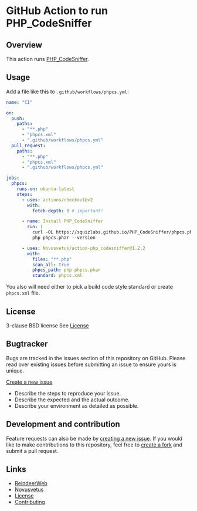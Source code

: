 # GitHub Action to run PHP_CodeSniffer


## Overview

This action runs [PHP_CodeSniffer](https://github.com/squizlabs/PHP_CodeSniffer).


## Usage

Add a file like this to `.github/workflows/phpcs.yml`:

```yml
name: "CI"

on:
  push:
    paths:
      - "**.php"
      - "phpcs.xml"
      - ".github/workflows/phpcs.yml"
  pull_request:
    paths:
      - "**.php"
      - "phpcs.xml"
      - ".github/workflows/phpcs.yml"

jobs:
  phpcs:
    runs-on: ubuntu-latest
    steps:
      - uses: actions/checkout@v2
        with:
          fetch-depth: 0 # important!

      - name: Install PHP_CodeSniffer
        run: |
          curl -OL https://squizlabs.github.io/PHP_CodeSniffer/phpcs.phar
          php phpcs.phar --version

      - uses: Novusvetus/action-php_codesniffer@1.2.2
        with:
          files: "**.php"
          scan_all: true
          phpcs_path: php phpcs.phar
          standard: phpcs.xml
```

You also will need either to pick a build code style standard or create `phpcs.xml` file.


## License ##
3-clause BSD license
See [License](LICENSE)


## Bugtracker ##
Bugs are tracked in the issues section of this repository on GitHub.
Please read over existing issues before submitting an issue to ensure yours is unique.

[Create a new issue](../../issues/new)
 - Describe the steps to reproduce your issue.
 - Describe the expected and the actual outcome.
 - Describe your environment as detailed as possible.


## Development and contribution ##
Feature requests can also be made by [creating a new issue](../../issues/new).
If you would like to make contributions to this repository, feel free to [create a fork](../../fork) and submit a pull request.


## Links ##
* [ReindeerWeb](https://www.reindeer-web.de)
* [Novusvetus](https://www.novusvetus.de)
* [License](./LICENSE)
* [Contributing](./CONTRIBUTING.md)
